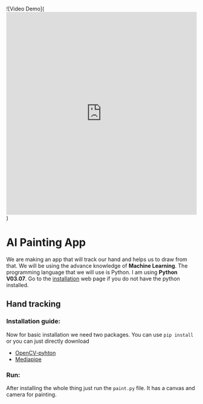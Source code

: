 ![Video Demo](<iframe src="https://www.linkedin.com/embed/feed/update/urn:li:ugcPost:6853516323989938176" height="536" width="504" frameborder="0" allowfullscreen="" title="Embedded post"></iframe>)
# AI Painting App
We are making an app that will track our hand and helps us to draw from that. We will be using the advance knowledge of **Machine Learning**. The programming language that we will use is Python. I am using **Python V03.07**. Go to the [installation](https://www.python.org/) web page if you do not have the python installed.
## Hand tracking
### Installation guide:
Now for basic installation we need two packages. You can use `pip install` or you can just directly download
* [OpenCV-pyhton](https://pypi.org/project/opencv-python/)
* [Mediapipe](https://pypi.org/project/mediapipe/)
### Run:
After installing the whole thing just run the `paint.py` file. It has a canvas and camera for painting.
